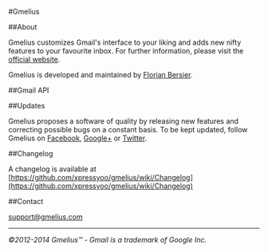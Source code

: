 #Gmelius

##About

Gmelius customizes Gmail's interface to your liking and adds new nifty features to your favourite inbox. For further information, please visit the [official website](http://gmelius.com).

Gmelius is developed and maintained by [Florian Bersier](http://florianbersier.com).

##Gmail API

##Updates

Gmelius proposes a software of quality by releasing new features and correcting possible bugs on a constant basis. To be kept updated, follow Gmelius on [Facebook](https://www.facebook.com/adremover), [Google+](https://plus.google.com/+GmeliusTM/) or [Twitter](https://twitter.com/gmeliusTM).

##Changelog

A changelog is available at [https://github.com/xpressyoo/gmelius/wiki/Changelog](https://github.com/xpressyoo/gmelius/wiki/Changelog)

##Contact

support@gmelius.com

----------------------------------------------

_©2012-2014 Gmelius™ - Gmail is a trademark of Google Inc._

